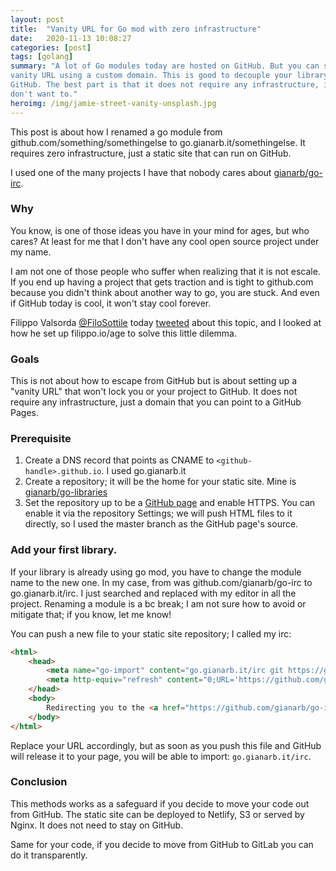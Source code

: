 ```yaml
---
layout: post
title:  "Vanity URL for Go mod with zero infrastructure"
date:   2020-11-13 10:08:27
categories: [post]
tags: [golang]
summary: "A lot of Go modules today are hosted on GitHub. But you can setup
vanity URL using a custom domain. This is good to decouple your library from
GitHub. The best part is that it does not require any infrastructure, if you
don't want to."
heroimg: /img/jamie-street-vanity-unsplash.jpg
---
```

This post is about how I renamed a go module from
github.com/something/somethingelse to go.gianarb.it/somethingelse. It requires
zero infrastructure, just a static site that can run on GitHub.

I used one of the many projects I have that nobody cares about
[gianarb/go-irc](https://github.com/gianarb/go-irc).

### Why

You know, is one of those ideas you have in your mind for ages, but who cares?
At least for me that I don't have any cool open source project under my name.

I am not one of those people who suffer when realizing that it is not escale. If
you end up having a project that gets traction and is tight to github.com
because you didn't think about another way to go, you are stuck. And even if
GitHub today is cool, it won't stay cool forever.

Filippo Valsorda [@FiloSottile](https://twitter.com/FiloSottile) today
[tweeted](https://twitter.com/FiloSottile/status/1327240411266641920) about this
topic, and I looked at how he set up filippo.io/age to solve this little
dilemma.

### Goals

This is not about how to escape from GitHub but is about setting up a "vanity
URL" that won't lock you or your project to GitHub. It does not require any
infrastructure, just a domain that you can point to a GitHub Pages.

### Prerequisite

1.  Create a DNS record that points as CNAME to `<github-handle>.github.io`. I
    used go.gianarb.it
2.  Create a repository; it will be the home for your static site. Mine is
    [gianarb/go-libraries](https://github.com/gianarb/go-libraries)
3.  Set the repository up to be a [GitHub page](https://pages.github.com/) and
    enable HTTPS. You can enable it via the repository Settings; we will push
    HTML files to it directly, so I used the master branch as the GitHub page's
    source.

### Add your first library.

If your library is already using go mod, you have to change the module name to
the new one. In my case, from was github.com/gianarb/go-irc to
go.gianarb.it/irc. I just searched and replaced with my editor in all the
project. Renaming a module is a bc break; I am not sure how to avoid or mitigate
that; if you know, let me know!

You can push a new file to your static site repository; I called my irc:

```html
<html>
    <head>
        <meta name="go-import" content="go.gianarb.it/irc git https://github.com/gianarb/go-irc">
        <meta http-equiv="refresh" content="0;URL='https://github.com/gianarb/go-irc'">
    </head>
    <body>
        Redirecting you to the <a href="https://github.com/gianarb/go-irc">project page</a>...
    </body>
</html>
```

Replace your URL accordingly, but as soon as you push this file and GitHub will
release it to your page, you will be able to import: `go.gianarb.it/irc`.

### Conclusion

This methods works as a safeguard if you decide to move your code out from
GitHub. The static site can be deployed to Netlify, S3 or served by Nginx. It
does not need to stay on GitHub.

Same for your code, if you decide to move from GitHub to GitLab you can do it
transparently.
